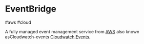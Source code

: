# EventBridge
#aws #cloud 


A fully managed event management service from [AWS](Cloud%20Computing/AWS/AWS.md)  also known asCloudwatch-events [Cloudwatch Events](Cloud%20Computing/AWS/Monitoring/CloudWatch.md#Cloudwatch%20Events/%20EventBridge).